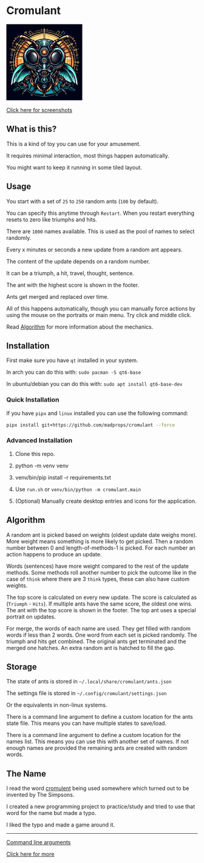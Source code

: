 # Cromulant

<img src="cromulant/img/status.jpg" width="200">

[Click here for screenshots](screenshots.md)

## What is this?

This is a kind of toy you can use for your amusement.

It requires minimal interaction, most things happen automatically.

You might want to keep it running in some tiled layout.

## Usage

You start with a set of `25` to `250` random ants (`100` by default).

You can specify this anytime through `Restart`. When you restart everything resets to zero like triumphs and hits.

There are `1000` names available. This is used as the pool of names to select randomly.

Every x minutes or seconds a new update from a random ant appears.

The content of the update depends on a random number.

It can be a triumph, a hit, travel, thought, sentence.

The ant with the highest score is shown in the footer.

Ants get merged and replaced over time.

All of this happens automatically, though you can manually force actions
by using the mouse on the portraits or main menu. Try click and middle click.

Read [Algorithm](#algorithm) for more information about the mechanics.

## Installation

First make sure you have `qt` installed in your system.

In arch you can do this with: `sudo pacman -S qt6-base`

In ubuntu/debian you can do this with: `sudo apt install qt6-base-dev`

### Quick Installation

If you have `pipx` and `linux` installed you can use the following command:

```sh
pipx install git+https://github.com/madprops/cromulant --force
```

### Advanced Installation

1) Clone this repo.

2) python -m venv venv

3) venv/bin/pip install -r requirements.txt

4) Use `run.sh` or `venv/bin/python -m cromulant.main`

5) (Optional) Manually create desktop entries and icons for the application.

## Algorithm <a name="algorithm"></a>

A random ant is picked based on weights (oldest update date weighs more).
More weight means something is more likely to get picked.
Then a random number between 0 and length-of-methods-1 is picked.
For each number an action happens to produce an update.

Words (sentences) have more weight compared to the rest of the update methods.
Some methods roll another number to pick the outcome like in the case of `think`
where there are 3 `think` types, these can also have custom weights.

The top score is calculated on every new update.
The score is calculated as (`Triumph` - `Hits`).
If multiple ants have the same score, the oldest one wins.
The ant with the top score is shown in the footer.
The top ant uses a special portrait on updates.

For merge, the words of each name are used.
They get filled with random words if less than 2 words.
One word from each set is picked randomly.
The triumph and hits get combined.
The original ants get terminated and the merged one hatches.
An extra random ant is hatched to fill the gap.

## Storage

The state of ants is stored in `~/.local/share/cromulant/ants.json`

The settings file is stored in `~/.config/cromulant/settings.json`

Or the equivalents in non-linux systems.

There is a command line argument to define a custom location for the ants state file.
This means you can have multiple states to save/load.

There is a command line argument to define a custom location for the names list.
This means you can use this with another set of names.
If not enough names are provided the remaining ants are created with random words.

## The Name

I read the word [cromulent](https://www.merriam-webster.com/wordplay/what-does-cromulent-mean) being used somewhere which turned out to be invented by The Simpsons.


I created a new programming project to practice/study and tried to use that word for the name but made a typo.

I liked the typo and made a game around it.

---

[Command line arguments](arguments.md)

[Click here for more](more.md)
